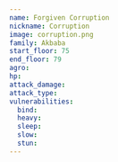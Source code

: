 ```yaml
---
name: Forgiven Corruption
nickname: Corruption
image: corruption.png
family: Akbaba
start_floor: 75
end_floor: 79
agro: 
hp: 
attack_damage: 
attack_type: 
vulnerabilities:
  bind: 
  heavy: 
  sleep: 
  slow: 
  stun: 
---
```

